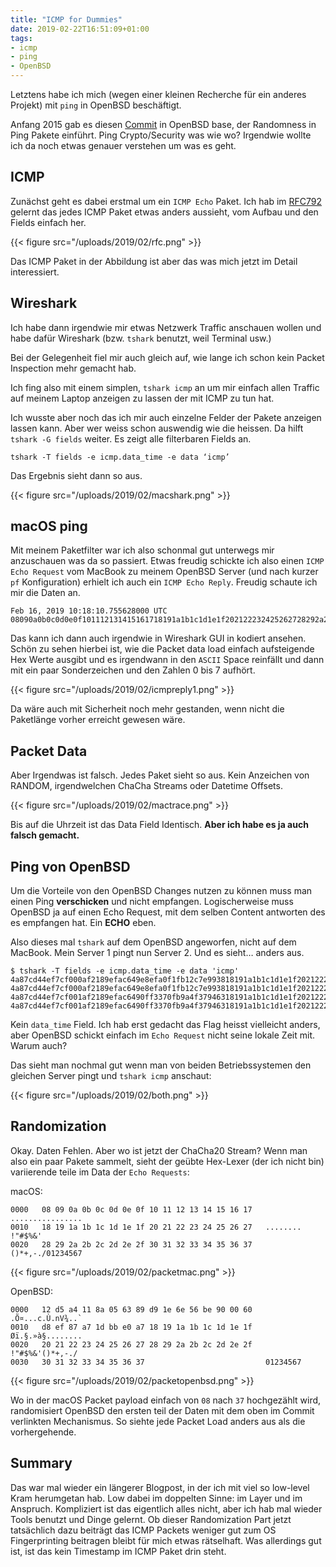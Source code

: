```yaml
---
title: "ICMP for Dummies"
date: 2019-02-22T16:51:09+01:00
tags:
- icmp
- ping
- OpenBSD
---
```


Letztens habe ich mich (wegen einer kleinen Recherche für ein anderes Projekt)
mit `ping` in OpenBSD beschäftigt.

Anfang 2015 gab es diesen
[Commit](https://github.com/openbsd/src/commit/08eef1f27acac7f50229bbf7e098d60a720e9b86#diff-ae88590b6e798b8577758800d3fce759)
in OpenBSD base, der Randomness in Ping Pakete einführt. Ping Crypto/Security
was wie wo? Irgendwie wollte ich da noch etwas genauer verstehen um was es
geht.

## ICMP

Zunächst geht es dabei erstmal um ein `ICMP Echo` Paket. Ich hab im
[RFC792](https://tools.ietf.org/html/rfc792) gelernt das jedes ICMP Paket
etwas anders aussieht, vom Aufbau und den Fields einfach her.

{{< figure src="/uploads/2019/02/rfc.png" >}}

Das ICMP Paket in der Abbildung ist aber das was mich jetzt im Detail
interessiert.

## Wireshark

Ich habe dann irgendwie mir etwas Netzwerk Traffic anschauen wollen und habe
dafür Wireshark (bzw. `tshark` benutzt, weil Terminal usw.)

Bei der Gelegenheit fiel mir auch gleich auf, wie lange ich schon kein Packet
Inspection mehr gemacht hab.

Ich fing also mit einem simplen, `tshark icmp` an um mir einfach allen
Traffic auf meinem Laptop anzeigen zu lassen der mit ICMP zu tun hat.

Ich wusste aber noch das ich mir auch einzelne Felder der Pakete anzeigen
lassen kann. Aber wer weiss schon auswendig wie die heissen. Da hilft
`tshark -G fields`  weiter. Es zeigt alle filterbaren Fields an.

```
tshark -T fields -e icmp.data_time -e data ‘icmp’
```

Das Ergebnis sieht dann so aus.

{{< figure src="/uploads/2019/02/macshark.png" >}}

## macOS ping

Mit meinem Paketfilter war ich also schonmal gut unterwegs mir anzuschauen
was da so passiert. Etwas freudig schickte ich also einen `ICMP Echo Request`
vom MacBook zu meinem OpenBSD Server (und nach kurzer `pf` Konfiguration)
erhielt ich auch ein `ICMP Echo Reply`. Freudig schaute ich mir die Daten an.

```
Feb 16, 2019 10:18:10.755628000 UTC     08090a0b0c0d0e0f101112131415161718191a1b1c1d1e1f202122232425262728292a2b2c2d2e2f3031323334353637
```

Das kann ich dann auch irgendwie in Wireshark GUI in kodiert ansehen. Schön
zu sehen hierbei ist, wie die Packet data load einfach aufsteigende Hex Werte
ausgibt und es irgendwann in den `ASCII` Space reinfällt und dann mit ein
paar Sonderzeichen und den Zahlen 0 bis 7 aufhört.

{{< figure src="/uploads/2019/02/icmpreply1.png" >}}

Da wäre auch mit Sicherheit noch mehr gestanden, wenn nicht die Paketlänge
vorher erreicht gewesen wäre.

## Packet Data

Aber Irgendwas ist falsch. Jedes Paket sieht so aus. Kein Anzeichen von
RANDOM, irgendwelchen ChaCha Streams oder Datetime Offsets.

{{< figure src="/uploads/2019/02/mactrace.png" >}}

Bis auf die Uhrzeit ist das Data Field Identisch. **Aber ich habe es ja auch
falsch gemacht.**

## Ping von OpenBSD

Um die Vorteile von den OpenBSD Changes nutzen zu können muss man einen Ping
**verschicken** und nicht empfangen. Logischerweise muss OpenBSD ja auf einen
Echo Request, mit dem selben Content antworten des es empfangen hat. Ein
**ECHO** eben.

Also dieses mal `tshark` auf dem OpenBSD angeworfen, nicht auf dem MacBook.
Mein Server 1 pingt nun Server 2. Und es sieht… anders aus.

```
$ tshark -T fields -e icmp.data_time -e data 'icmp'
4a87cd44ef7cf000af2189efac649e8efa0f1fb12c7e993818191a1b1c1d1e1f202122232425262728292a2b2c2d2e2f3031323334353637
4a87cd44ef7cf000af2189efac649e8efa0f1fb12c7e993818191a1b1c1d1e1f202122232425262728292a2b2c2d2e2f3031323334353637
4a87cd44ef7cf001af2189efac6490ff3370fb9a4f37946318191a1b1c1d1e1f202122232425262728292a2b2c2d2e2f3031323334353637
4a87cd44ef7cf001af2189efac6490ff3370fb9a4f37946318191a1b1c1d1e1f202122232425262728292a2b2c2d2e2f3031323334353637
```

Kein `data_time` Field. Ich hab erst gedacht das Flag heisst vielleicht
anders, aber OpenBSD schickt einfach im `Echo Request` nicht seine lokale
Zeit mit. Warum auch?

Das sieht man nochmal gut wenn man von beiden Betriebssystemen den gleichen
Server pingt und `tshark icmp` anschaut:

{{< figure src="/uploads/2019/02/both.png" >}}

## Randomization

Okay. Daten Fehlen. Aber wo ist jetzt der ChaCha20 Stream? Wenn man also ein
paar Pakete sammelt, sieht der geübte Hex-Lexer (der ich nicht bin)
variierende teile im Data der `Echo Requests`:

macOS:

```
0000   08 09 0a 0b 0c 0d 0e 0f 10 11 12 13 14 15 16 17   ................
0010   18 19 1a 1b 1c 1d 1e 1f 20 21 22 23 24 25 26 27   ........ !"#$%&'
0020   28 29 2a 2b 2c 2d 2e 2f 30 31 32 33 34 35 36 37   ()*+,-./01234567
```

{{< figure src="/uploads/2019/02/packetmac.png" >}}

OpenBSD:

```
0000   12 d5 a4 11 8a 05 63 89 d9 1e 6e 56 be 90 00 60   .Õ¤...c.Ù.nV¾..`
0010   d8 ef 87 a7 1d bb e0 a7 18 19 1a 1b 1c 1d 1e 1f   Øï.§.»à§........
0020   20 21 22 23 24 25 26 27 28 29 2a 2b 2c 2d 2e 2f    !"#$%&'()*+,-./
0030   30 31 32 33 34 35 36 37                           01234567
```

{{< figure src="/uploads/2019/02/packetopenbsd.png" >}}

Wo in der macOS Packet payload einfach von `08` nach `37` hochgezählt wird,
randomisiert OpenBSD den ersten teil der Daten mit dem oben im Commit
verlinkten Mechanismus. So siehte jede Packet Load anders aus als die
vorhergehende.

## Summary

Das war mal wieder ein längerer Blogpost, in der ich mit viel so low-level
Kram herumgetan hab. Low dabei im doppelten Sinne: im Layer und im Anspruch.
Kompliziert ist das eigentlich alles nicht, aber ich hab mal wieder Tools
benutzt und Dinge gelernt. Ob dieser Randomization Part jetzt tatsächlich
dazu beiträgt das ICMP Packets weniger gut zum OS Fingerprinting beitragen
bleibt für mich etwas rätselhaft. Was allerdings gut ist, ist das kein
Timestamp im ICMP Paket drin steht.
